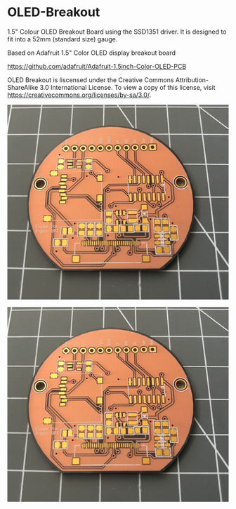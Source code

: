# OLED-Breakout
1.5" Colour OLED Breakout Board using the SSD1351 driver. It is designed to fit into a 52mm (standard size) gauge.

Based on Adafruit 1.5" Color OLED display breakout board

https://github.com/adafruit/Adafruit-1.5inch-Color-OLED-PCB

OLED Breakout is liscensed under the Creative Commons Attribution-ShareAlike 3.0 International License. To view a
copy of this license, visit https://creativecommons.org/licenses/by-sa/3.0/.




![OLED Breakout](https://github.com/sammy-jaber/OLED-Breakout/blob/main/board.png)

![OLED Breakout](https://github.com/sammy-jaber/OLED-Breakout/blob/main/PCB.png)
